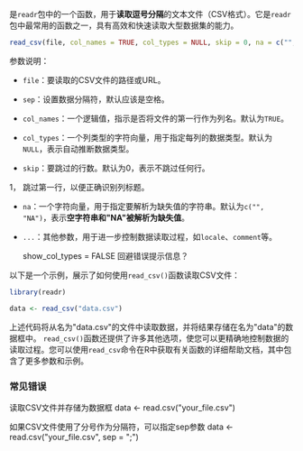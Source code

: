 是`readr`包中的一个函数，用于**读取逗号分隔**的文本文件（CSV格式）。它是`readr`包中最常用的函数之一，具有高效和快速读取大型数据集的能力。
```R
read_csv(file, col_names = TRUE, col_types = NULL, skip = 0, na = c("", "NA"), ...)
```
参数说明：
- `file`：要读取的CSV文件的路径或URL。

* `sep`：设置数据分隔符，默认应该是空格。

- `col_names`：一个逻辑值，指示是否将文件的第一行作为列名。默认为`TRUE`。

- `col_types`：一个列类型的字符向量，用于指定每列的数据类型。默认为`NULL`，表示自动推断数据类型。

- `skip`：要跳过的行数。默认为0，表示不跳过任何行。

1， 跳过第一行，以便正确识别列标题。

- `na`：一个字符向量，用于指定要解析为缺失值的字符串。默认为`c("", "NA")`，表示**空字符串和"NA"被解析为缺失值**。

- `...`：其他参数，用于进一步控制数据读取过程，如`locale`、`comment`等。

	show_col_types = FALSE 回避错误提示信息？


以下是一个示例，展示了如何使用`read_csv()`函数读取CSV文件：
```R
library(readr)

data <- read_csv("data.csv")
```

上述代码将从名为"data.csv"的文件中读取数据，并将结果存储在名为"data"的数据框中。
`read_csv()`函数还提供了许多其他选项，使您可以更精确地控制数据的读取过程。您可以使用`read_csv`命令在R中获取有关函数的详细帮助文档，其中包含了更多参数和示例。


### 常见错误
读取CSV文件并存储为数据框
data <- read.csv("your_file.csv")

如果CSV文件使用了分号作为分隔符，可以指定sep参数
data <- read.csv("your_file.csv", sep = ";")